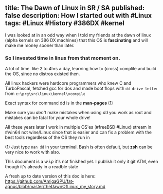title: The Dawn of Linux in SR / SA 
published: false
description: How I started out with #Linux
tags: #Linux #History #386DX #kernel
--

I was looked at in an odd way when I told my friends at the dawn of linux (alpha kernels on 386 DX machines) that this OS is **fascinating** and will make me money sooner than later.

### So I invested time in linux from that moment on.

A lot of time. like 2 to 4hrs a day, learning how to (cross) complile and build the OS, since no distros existed then.

All linux hackers were hardcore programmers who knew C and TurboPascal, fetched gcc for dos and made boot flops with `dd drive letter` from `c:\prg\src\linux\kernel\xcompile`

Exact syntax for command dd is in the **man-pages** (1)

Make sure you _don't_ make mistakes when using _dd_ you work as root and mistakes can be fatal for your whole drive!

All these years later I work in multiple OS'es (#freeBSD #Linux) stream in #win64 not wine/Linux since that is easier and can fix a problem with the best tools regardless of the OS they run in

(1)
Just type `man dd` in your terminal. Bash is often default, but **zsh** can be very nice to work with also.

This document is a _w.i.p_ it's not finished yet. I publish it only it git ATM, even though it's already in a readble state


A fresh up to date version of this doc is here: <https://github.com/AmigaGPU/fat-agnus/blob/master/theDawnOfLinux_my_story.md>